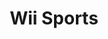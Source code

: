 ---
title: 'Wii Sports'
platform: wii
genre:
  - sports
note: 'Pack-in'
digital: false
physical: true
guide: false
pending: false
posted: 2006-04-25
---